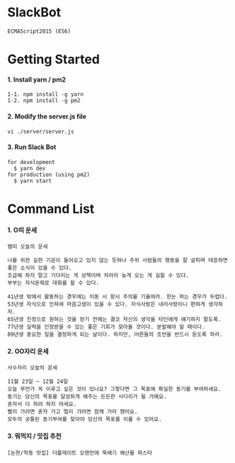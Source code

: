 # SlackBot
    ECMAScript2015 (ES6)
    
# Getting Started
#### 1. Install yarn / pm2
    1-1. npm install -g yarn
    1-2. npm install -g pm2
#### 2. Modify the server.js file
    vi ./server/server.js
#### 3. Run Slack Bot
    for development
      $ yarn dev
    for production (using pm2)
      $ yarn start

# Command List
#### 1. O띠 운세
    뱀띠 오늘의 운세
    
    나를 위한 길한 기운이 들어오고 있지 않는 듯하나 주위 사람들의 행동을 잘 살피며 대응하면 좋은 소식이 있을 수 있다.
    조급해 하지 말고 기다리는 게 상책이며 차라리 늦게 오는 게 길할 수 있다.
    부부는 자식문제로 대화를 할 수 있다.
    
    41년생 밖에서 활동하는 경우에는 이동 시 항시 주의를 기울여라. 한눈 파는 경우가 두렵다.
    53년생 자식으로 인하여 마음고생이 있을 수 있다. 자식사랑은 내리사랑이니 편하게 생각하자.
    65년생 진정으로 원하는 것을 얻기 전에는 결코 자신의 생각을 타인에게 얘기하지 말도록.
    77년생 실력을 인정받을 수 있는 좋은 기회가 찾아올 것이다. 분발해야 할 때이다.
    89년생 중요한 일을 결정하게 되는 날이다. 하지만, 어른들의 조언을 반드시 듣도록 하라.
#### 2. OO자리 운세
    사수자리 오늘의 운세
    
    11월 23일 ~ 12월 24일
    오늘 무언가 꼭 이루고 싶은 것이 있나요? 그렇다면 그 목표에 확실한 동기를 부여하세요.
    동기는 당신의 목표를 달성하게 해주는 든든한 사다리가 될 거예요.
    혼자서 다 하려 하지 마세요.
    빨리 가려면 혼자 가고 멀리 가려면 함께 가라 했어요.
    모두의 공통된 동기부여를 찾아야 당신의 목표를 이룰 수 있어요.
#### 3. 뭐먹지 / 맛집 추천
    [논현/학동 맛집] 더플레이트 오랜만에 뚝배기 해산물 파스타
